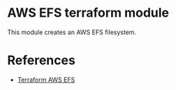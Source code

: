 # AWS EFS terraform module
This module creates an AWS EFS filesystem.

# References
- [Terraform AWS EFS](https://github.com/terraform-aws-modules/terraform-aws-efs)